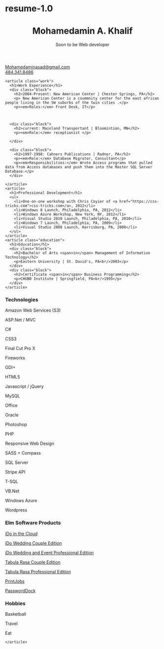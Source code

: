 # resume-1.0
<div class="resume">

<header>
  <h1>Mohamedamin <span>A.</span> Khalif </h1>
  Soon to be Web developer
  </div>
  <div class="contact-info">
    <a href="mailto:mohamedaminasad@gmail.com.com?subject=Saw your resume online...">Mohamedaminasad@gmail.com</a><br/>
    <a href="tel:9526868890">484.341.8486</a>
  </div>
</header>
  
<div class="info">
  
  <section role="main"> 

    <article class="work">
      <h1>Work Experience</h1>
      <div class="block">
        <h2>2004-Present: New American Center | Chester Springs, PA</h2>
        <p> New American Center is a coummnity center for the east african people living in the SW suburbs of the twin cities .</p>
        <p><em>Roles:</em> Front Desk, IT</p>
        
       
      
      <div class="block">
        <h2>current: Mainland Transportant | Bloomintion, MN</h2>
        <p><em>Role:</em> receptionist </p>
     
      </div>
    
      <div class="block">
        <h2>1997-1998: Cahners Publications | Radnor, PA</h2>
        <p><em>Role:</em> Database Migrator, Consultant</p>
        <p><em>Responsibilities:</em> Wrote Access programs that pulled data from Access databases and push them into the Master SQL Server Database.</p>
      </div>
      
    </article>
    <article>
      <h1>Professional Development</h1>
      <ul>
        <li>One-on-one workshop with Chris Coyier of <a href="https://css-tricks.com">css-tricks.com</a>, 2012</li>
        <li>Windows 8 Launch, Philadelphia, PA, 2012</li>
        <li>Windows Azure Workshop, New York, NY, 2012</li>
        <li>Visual Studio 2010 Launch, Philadelphia, PA, 2010</li>
        <li>Windows 7 Launch, Philadelphia, PA, 2009</li>
        <li>Visual Studio 2008 Launch, Harrisburg, PA, 2008</li>
      </ul>
    </article>
    <article class="education">
      <h1>Education</h1>
      <div class="block">
        <h2>Bachelor of Arts <span>in</span> Management of Information Technology</h2>
        <p>Eastern University | St. David's, PA<br/>2003</p>
      </div>
      <div class="block">
        <h2>Certificate <span>in</span> Business Programming</h2>
        <p>CHUBB Institute | Springfield, PA<br/>1995</p>
      </div>
    </article>
  </section>
  
  <aside>
    <article>
      <h1>Technologies</h1>
      <p>Amazon Web Services (S3)</p>
      <p>ASP.Net / MVC</p>
      <p>C#</p>
      <p>CSS3</p>
      <p>Final Cut Pro X</p>
      <p>Fireworks</p>
      <p>GDI+</p>
      <p>HTML5</p>
      <p>Javascript / jQuery</p>
      <p>MySQL</p>
      <p>Office</p>
      <p>Oracle</p>
      <p>Photoshop</p>
      <p>PHP</p>
      <p>Responsive Web Design</p>
      <p>SASS + Compass</p>
      <p>SQL Server</p>
      <p>Stripe API</p>
      <p>T-SQL</p>
      <p>VB.Net</p>
      <p>Windows Azure</p>
      <p>Wordpress</p>
    </article>
    <article>
      <h1>Elm Software Products</h1>
      <p><a href="https://idohq.com">iDo in the Cloud</a></p>
      <p><a href="http://elmsoftware.com/ido/">iDo Wedding Couple Edition</a></p>
      <p><a href="http://elmsoftware.com/idowpe/">iDo Wedding and Event Professional Edition</a></p>
      <p><a href="http://elmsoftware.com/tabularasace/">Tabula Rasa Couple Edition</a></p>
      <p><a href="http://elmsoftware.com/tabularasa/">Tabula Rasa Professional Edition</a></p>
      <p><a href="http://elmsoftware.com/printjobs/">PrintJobs</a></p>
      <p><a href="http://elmsoftware.com/passworddock/">PasswordDock</a></p>
    </article>
    <article>
      <h1>Hobbies</h1>
      <p>Basketball</p>
      <p> Travel </p>
      <p>Eat</p>
      
    </article>
  </aside>
   
  </div>
  
</div>
